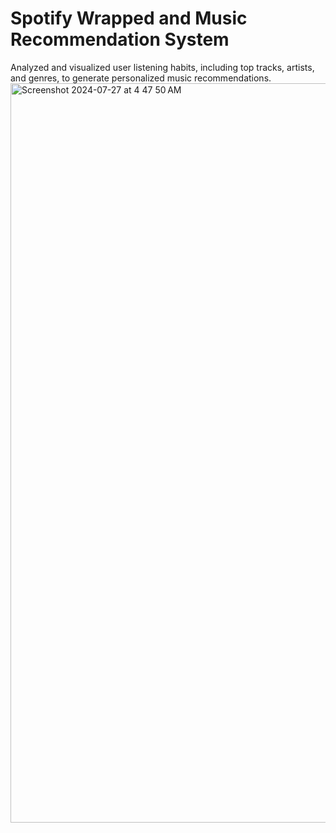 # Spotify Wrapped and Music Recommendation System
Analyzed and visualized user listening habits, including top tracks, artists, and genres, to generate personalized music recommendations.
<img width="1183" alt="Screenshot 2024-07-27 at 4 47 50 AM" src="https://github.com/user-attachments/assets/e0aa548e-3c91-47c5-9308-d305da34768c">
